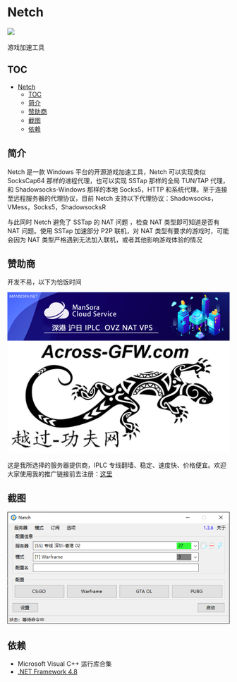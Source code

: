 # Netch
[![](https://img.shields.io/badge/Telegram-频道-blue.svg)](https://t.me/Netch)

游戏加速工具

## TOC
- [Netch](#netch)
	- [TOC](#toc)
	- [简介](#%e7%ae%80%e4%bb%8b)
	- [赞助商](#%e8%b5%9e%e5%8a%a9%e5%95%86)
	- [截图](#%e6%88%aa%e5%9b%be)
	- [依赖](#%e4%be%9d%e8%b5%96)

## 简介

Netch 是一款 Windows 平台的开源游戏加速工具，Netch 可以实现类似 SocksCap64 那样的进程代理，也可以实现 SSTap 那样的全局 TUN/TAP 代理，和 Shadowsocks-Windows 那样的本地 Socks5，HTTP 和系统代理。至于连接至远程服务器的代理协议，目前 Netch 支持以下代理协议：Shadowsocks，VMess，Socks5，ShadowsocksR

与此同时 Netch 避免了 SSTap 的 NAT 问题 ，检查 NAT 类型即可知道是否有 NAT 问题。使用 SSTap 加速部分 P2P 联机，对 NAT 类型有要求的游戏时，可能会因为 NAT 类型严格遇到无法加入联机，或者其他影响游戏体验的情况

## 赞助商
开发不易，以下为恰饭时间

[![ManSora](sponsor/mansora.jpg)](https://www.mansora.net/cart.php)
[![Across-GFW](sponsor/across-gfw.jpg)](https://across-gfw.com/register?aff=4739)

这是我所选择的服务器提供商，IPLC 专线翻墙、稳定、速度快、价格便宜。欢迎大家使用我的推广链接前去注册：[这里](https://across-gfw.com/register?aff=4739)

## 截图

![主界面](screenshots/main.zh-CN.png)

## 依赖

- Microsoft Visual C++ 运行库合集
- [.NET Framework 4.8](https://dotnet.microsoft.com/download/dotnet-framework/net48)